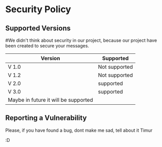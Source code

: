 # Security Policy

## Supported Versions

#We didn't think about security in our project, because our project have been created to secure your messages. 

| Version | Supported          |
| ------- | ------------------ |
| V 1.0   | Not supported      |
| V 1.2   | Not supported      |
| V 2.0   |     supported      |
| V 3.0   |     supported      |
| Maybe in future it will be supported|

## Reporting a Vulnerability

Please, if you have found a bug, dont make me sad, tell about it Timur

:D
